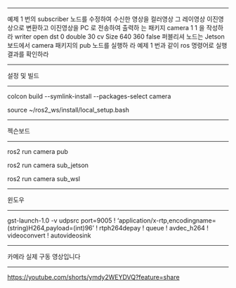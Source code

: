 ***

예제 1 번의 subscriber 노드를 수정하여 수신한 영상을 컬러영상 그
레이영상 이진영상으로 변환하고 이진영상을 PC 로 전송하여 출력하
는 패키지 camera 1 1 을 작성하라
writer open dst 0 double 30 cv Size 640 360 false
퍼블리셔 노드는 Jetson 보드에서 camera 패키지의 pub 노드를 실행하
라
예제 1 번과 같이 ros 명령어로 실행 결과를 확인하라

***

설정 및 빌드

***

colcon build --symlink-install --packages-select camera

source ~/ros2_ws/install/local_setup.bash

***

젝슨보드

***

ros2 run camera pub

ros2 run camera sub_jetson

ros2 run camera sub_wsl

***

윈도우

***

gst-launch-1.0 -v udpsrc port=9005 ! ‘application/x-rtp,encodingname=(string)H264,payload=(int)96’ ! rtph264depay ! queue ! avdec_h264 ! videoconvert ! autovideosink

***

카메라 실제 구동 영상입니다

***

https://youtube.com/shorts/ymdy2WEYDVQ?feature=share
